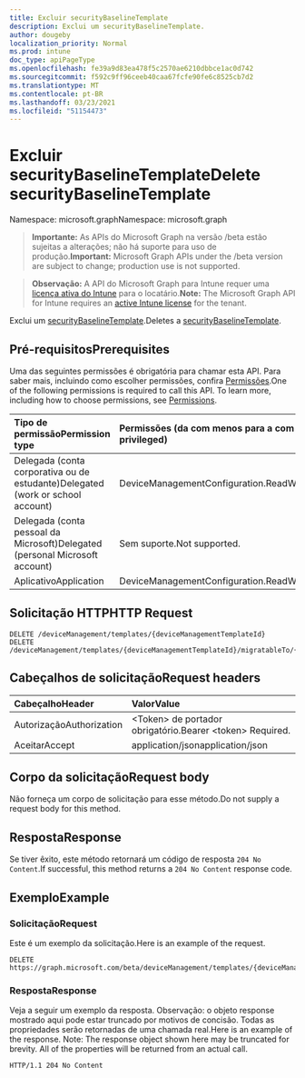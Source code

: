 ```yaml
---
title: Excluir securityBaselineTemplate
description: Exclui um securityBaselineTemplate.
author: dougeby
localization_priority: Normal
ms.prod: intune
doc_type: apiPageType
ms.openlocfilehash: fe39a9d83ea478f5c2570ae6210dbbce1ac0d742
ms.sourcegitcommit: f592c9ff96ceeb40caa67fcfe90fe6c8525cb7d2
ms.translationtype: MT
ms.contentlocale: pt-BR
ms.lasthandoff: 03/23/2021
ms.locfileid: "51154473"
---
```

# <a name="delete-securitybaselinetemplate"></a><span data-ttu-id="b7392-103">Excluir securityBaselineTemplate</span><span class="sxs-lookup"><span data-stu-id="b7392-103">Delete securityBaselineTemplate</span></span>

<span data-ttu-id="b7392-104">Namespace: microsoft.graph</span><span class="sxs-lookup"><span data-stu-id="b7392-104">Namespace: microsoft.graph</span></span>

> <span data-ttu-id="b7392-105">**Importante:** As APIs do Microsoft Graph na versão /beta estão sujeitas a alterações; não há suporte para uso de produção.</span><span class="sxs-lookup"><span data-stu-id="b7392-105">**Important:** Microsoft Graph APIs under the /beta version are subject to change; production use is not supported.</span></span>

> <span data-ttu-id="b7392-106">**Observação:** A API do Microsoft Graph para Intune requer uma [licença ativa do Intune](https://go.microsoft.com/fwlink/?linkid=839381) para o locatário.</span><span class="sxs-lookup"><span data-stu-id="b7392-106">**Note:** The Microsoft Graph API for Intune requires an [active Intune license](https://go.microsoft.com/fwlink/?linkid=839381) for the tenant.</span></span>

<span data-ttu-id="b7392-107">Exclui um [securityBaselineTemplate](../resources/intune-deviceintent-securitybaselinetemplate.md).</span><span class="sxs-lookup"><span data-stu-id="b7392-107">Deletes a [securityBaselineTemplate](../resources/intune-deviceintent-securitybaselinetemplate.md).</span></span>

## <a name="prerequisites"></a><span data-ttu-id="b7392-108">Pré-requisitos</span><span class="sxs-lookup"><span data-stu-id="b7392-108">Prerequisites</span></span>
<span data-ttu-id="b7392-p101">Uma das seguintes permissões é obrigatória para chamar esta API. Para saber mais, incluindo como escolher permissões, confira [Permissões](/graph/permissions-reference).</span><span class="sxs-lookup"><span data-stu-id="b7392-p101">One of the following permissions is required to call this API. To learn more, including how to choose permissions, see [Permissions](/graph/permissions-reference).</span></span>

|<span data-ttu-id="b7392-111">Tipo de permissão</span><span class="sxs-lookup"><span data-stu-id="b7392-111">Permission type</span></span>|<span data-ttu-id="b7392-112">Permissões (da com menos para a com mais privilégios)</span><span class="sxs-lookup"><span data-stu-id="b7392-112">Permissions (from least to most privileged)</span></span>|
|:---|:---|
|<span data-ttu-id="b7392-113">Delegada (conta corporativa ou de estudante)</span><span class="sxs-lookup"><span data-stu-id="b7392-113">Delegated (work or school account)</span></span>|<span data-ttu-id="b7392-114">DeviceManagementConfiguration.ReadWrite.All</span><span class="sxs-lookup"><span data-stu-id="b7392-114">DeviceManagementConfiguration.ReadWrite.All</span></span>|
|<span data-ttu-id="b7392-115">Delegada (conta pessoal da Microsoft)</span><span class="sxs-lookup"><span data-stu-id="b7392-115">Delegated (personal Microsoft account)</span></span>|<span data-ttu-id="b7392-116">Sem suporte.</span><span class="sxs-lookup"><span data-stu-id="b7392-116">Not supported.</span></span>|
|<span data-ttu-id="b7392-117">Aplicativo</span><span class="sxs-lookup"><span data-stu-id="b7392-117">Application</span></span>|<span data-ttu-id="b7392-118">DeviceManagementConfiguration.ReadWrite.All</span><span class="sxs-lookup"><span data-stu-id="b7392-118">DeviceManagementConfiguration.ReadWrite.All</span></span>|

## <a name="http-request"></a><span data-ttu-id="b7392-119">Solicitação HTTP</span><span class="sxs-lookup"><span data-stu-id="b7392-119">HTTP Request</span></span>
<!-- {
  "blockType": "ignored"
}
-->
``` http
DELETE /deviceManagement/templates/{deviceManagementTemplateId}
DELETE /deviceManagement/templates/{deviceManagementTemplateId}/migratableTo/{deviceManagementTemplateId}
```

## <a name="request-headers"></a><span data-ttu-id="b7392-120">Cabeçalhos de solicitação</span><span class="sxs-lookup"><span data-stu-id="b7392-120">Request headers</span></span>
|<span data-ttu-id="b7392-121">Cabeçalho</span><span class="sxs-lookup"><span data-stu-id="b7392-121">Header</span></span>|<span data-ttu-id="b7392-122">Valor</span><span class="sxs-lookup"><span data-stu-id="b7392-122">Value</span></span>|
|:---|:---|
|<span data-ttu-id="b7392-123">Autorização</span><span class="sxs-lookup"><span data-stu-id="b7392-123">Authorization</span></span>|<span data-ttu-id="b7392-124">&lt;Token&gt; de portador obrigatório.</span><span class="sxs-lookup"><span data-stu-id="b7392-124">Bearer &lt;token&gt; Required.</span></span>|
|<span data-ttu-id="b7392-125">Aceitar</span><span class="sxs-lookup"><span data-stu-id="b7392-125">Accept</span></span>|<span data-ttu-id="b7392-126">application/json</span><span class="sxs-lookup"><span data-stu-id="b7392-126">application/json</span></span>|

## <a name="request-body"></a><span data-ttu-id="b7392-127">Corpo da solicitação</span><span class="sxs-lookup"><span data-stu-id="b7392-127">Request body</span></span>
<span data-ttu-id="b7392-128">Não forneça um corpo de solicitação para esse método.</span><span class="sxs-lookup"><span data-stu-id="b7392-128">Do not supply a request body for this method.</span></span>

## <a name="response"></a><span data-ttu-id="b7392-129">Resposta</span><span class="sxs-lookup"><span data-stu-id="b7392-129">Response</span></span>
<span data-ttu-id="b7392-130">Se tiver êxito, este método retornará um código de resposta `204 No Content`.</span><span class="sxs-lookup"><span data-stu-id="b7392-130">If successful, this method returns a `204 No Content` response code.</span></span>

## <a name="example"></a><span data-ttu-id="b7392-131">Exemplo</span><span class="sxs-lookup"><span data-stu-id="b7392-131">Example</span></span>

### <a name="request"></a><span data-ttu-id="b7392-132">Solicitação</span><span class="sxs-lookup"><span data-stu-id="b7392-132">Request</span></span>
<span data-ttu-id="b7392-133">Este é um exemplo da solicitação.</span><span class="sxs-lookup"><span data-stu-id="b7392-133">Here is an example of the request.</span></span>
``` http
DELETE https://graph.microsoft.com/beta/deviceManagement/templates/{deviceManagementTemplateId}
```

### <a name="response"></a><span data-ttu-id="b7392-134">Resposta</span><span class="sxs-lookup"><span data-stu-id="b7392-134">Response</span></span>
<span data-ttu-id="b7392-p102">Veja a seguir um exemplo da resposta. Observação: o objeto response mostrado aqui pode estar truncado por motivos de concisão. Todas as propriedades serão retornadas de uma chamada real.</span><span class="sxs-lookup"><span data-stu-id="b7392-p102">Here is an example of the response. Note: The response object shown here may be truncated for brevity. All of the properties will be returned from an actual call.</span></span>
``` http
HTTP/1.1 204 No Content
```




